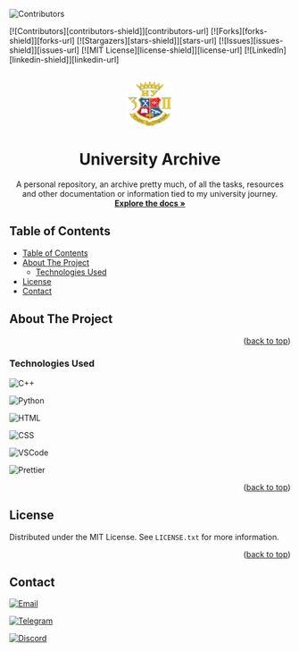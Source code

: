 <a name="readme-top"></a>

![Contributors](http://ForTheBadge.com/images/badges/built-by-developers.svg)

[![Contributors][contributors-shield]][contributors-url]
[![Forks][forks-shield]][forks-url]
[![Stargazers][stars-shield]][stars-url]
[![Issues][issues-shield]][issues-url]
[![MIT License][license-shield]][license-url]
[![LinkedIn][linkedin-shield]][linkedin-url]

<!-- PROJECT LOGO -->
<br />
<div align="center">
  <a href="https://github.com/seesmof/university">
    <img src="./blueprint/logo.png" alt="Logo" width="80" height="80">
  </a>

<h1 align="center">University Archive</h1>

  <p align="center">
    A personal repository, an archive pretty much, of all the tasks, resources and other documentation or information tied to my university journey.
    <br />
    <a href="https://github.com/seesmof/university"><strong>Explore the docs »</strong></a>
    <br />
  </p>
</div>

<!-- TABLE OF CONTENTS -->

## Table of Contents

- [Table of Contents](#table-of-contents)
- [About The Project](#about-the-project)
  - [Technologies Used](#technologies-used)
- [License](#license)
- [Contact](#contact)

<!-- ABOUT THE PROJECT -->

## About The Project

<p align="right">(<a href="#readme-top">back to top</a>)</p>

### Technologies Used

![C++](https://img.shields.io/badge/C%2B%2B-00599C?style=for-the-badge&logo=c%2B%2B&logoColor=white)
<br>

![Python](https://img.shields.io/badge/Python-3776AB?style=for-the-badge&logo=python&logoColor=white)
<br>

![HTML](https://img.shields.io/badge/HTML-239120?style=for-the-badge&logo=html5&logoColor=white)
<br>

![CSS](https://img.shields.io/badge/CSS-239120?&style=for-the-badge&logo=css3&logoColor=white)
<br>

![VSCode](https://img.shields.io/badge/Visual_Studio_Code-0078D4?style=for-the-badge&logo=visual%20studio%20code&logoColor=white)
<br>

![Prettier](https://img.shields.io/badge/prettier-1A2C34?style=for-the-badge&logo=prettier&logoColor=F7BA3E)
<br>

<p align="right">(<a href="#readme-top">back to top</a>)</p>

<!-- LICENSE -->

## License

Distributed under the MIT License. See `LICENSE.txt` for more information.

<p align="right">(<a href="#readme-top">back to top</a>)</p>

<!-- CONTACT -->

## Contact

[![Email](https://img.shields.io/badge/Gmail-D14836?style=for-the-badge&logo=gmail&logoColor=white)](mailto:seesmwork@gmail.com)
<br>

[![Telegram](https://img.shields.io/badge/Telegram-2CA5E0?style=for-the-badge&logo=telegram&ogoColor=white)](https://t.me/seesmof)
<br>

[![Discord](https://img.shields.io/badge/Discord-7289DA?style=for-the-badge&logo=discord&logoColor=white)](https://discordapp.com/users/289998109226958858)
<br>
